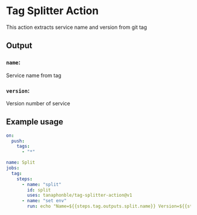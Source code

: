 # Tag Splitter Action

This action extracts service name and version from git tag

## Output

### `name`:

Service name from tag

### `version`:

Version number of service

## Example usage

```yaml
on:
  push:
    tags:
      - "*"

name: Split
jobs:
  tag:
    steps:
      - name: "split"
        id: split
        uses: tanaphonble/tag-splitter-action@v1
      - name: "set env"
        run: echo "Name=${{steps.tag.outputs.split.name}} Version=${{steps.tag.outputs.split.name}}"
```
